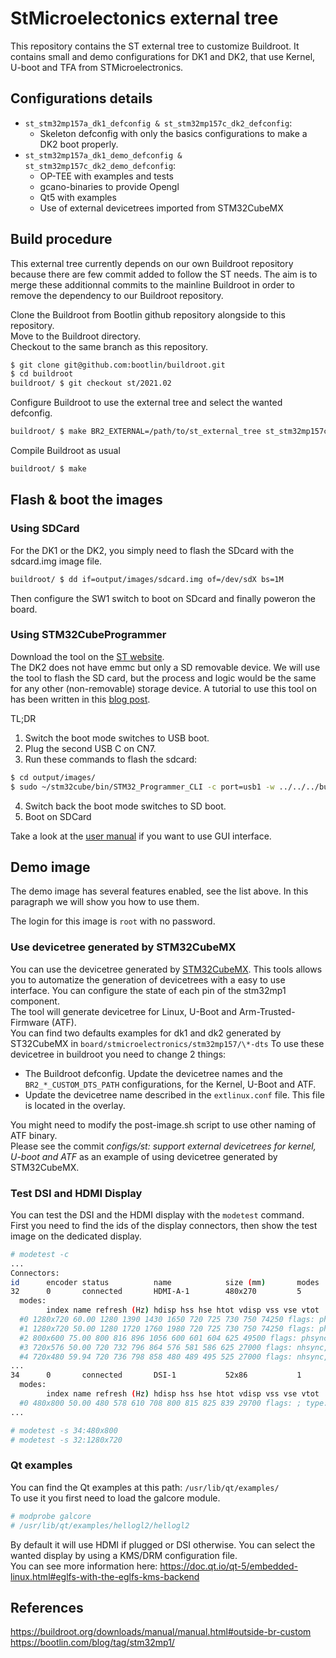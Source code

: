 # StMicroelectonics external tree

This repository contains the ST external tree to customize Buildroot.
It contains small and demo configurations for DK1 and DK2, that use Kernel, U-boot and TFA
from STMicroelectronics.

## Configurations details

* `st_stm32mp157a_dk1_defconfig & st_stm32mp157c_dk2_defconfig`:
  * Skeleton defconfig with only the basics configurations to make a DK2 boot properly.
* `st_stm32mp157a_dk1_demo_defconfig & st_stm32mp157c_dk2_demo_defconfig`:
  * OP-TEE with examples and tests
  * gcano-binaries to provide Opengl
  * Qt5 with examples
  * Use of external devicetrees imported from STM32CubeMX

## Build procedure

This external tree currently depends on our own Buildroot repository because there are few commit added to follow the ST needs.
The aim is to merge these additionnal commits to the mainline Buildroot in order to remove the dependency to our Buildroot repository.  
  
Clone the Buildroot from Bootlin github repository alongside to this repository.  
Move to the Buildroot directory.  
Checkout to the same branch as this repository.

```bash
$ git clone git@github.com:bootlin/buildroot.git
$ cd buildroot
buildroot/ $ git checkout st/2021.02
```

Configure Buildroot to use the external tree and select the wanted defconfig.

```bash
buildroot/ $ make BR2_EXTERNAL=/path/to/st_external_tree st_stm32mp157c_dk2_defconfig
```

Compile Buildroot as usual

```bash
buildroot/ $ make
```

## Flash & boot the images

### Using SDCard
For the DK1 or the DK2, you simply need to flash the SDcard with the sdcard.img image file.

```bash
buildroot/ $ dd if=output/images/sdcard.img of=/dev/sdX bs=1M
```

Then configure the SW1 switch to boot on SDcard and finally poweron the board.

### Using STM32CubeProgrammer
Download the tool on the [ST website](https://www.st.com/en/development-tools/stm32cubeprog.html "STM32CubeProgrammer tool").  
The DK2 does not have emmc but only a SD removable device. We will use the tool to flash the SD card, but the process and logic would be the same for any other (non-removable) storage device.
A tutorial to use this tool on has been written in this [blog post](https://bootlin.com/blog/building-a-linux-system-for-the-stm32mp1-implementing-factory-flashing/ "Factory flashing a STM32").  

TL;DR
1. Switch the boot mode switches to USB boot.
2. Plug the second USB C on CN7.
3. Run these commands to flash the sdcard:
```bash
$ cd output/images/
$ sudo ~/stm32cube/bin/STM32_Programmer_CLI -c port=usb1 -w ../../../buildroot-external-st/board/stmicroelectronics/stm32mp157/flash.tsv
```
4. Switch back the boot mode switches to SD boot.
5. Boot on SDCard

Take a look at the [user manual](https://www.st.com/resource/en/user_manual/dm00403500-stm32cubeprogrammer-software-description-stmicroelectronics.pdf "STM32CubeProgrammer User Manual") if you want to use GUI interface.  

## Demo image
The demo image has several features enabled, see the list above.
In this paragraph we will show you how to use them.

The login for this image is `root` with no password.

### Use devicetree generated by STM32CubeMX
You can use the devicetree generated by [STM32CubeMX](https://www.st.com/en/development-tools/stm32cubemx.html "STM32CubeMX tool").
This tools allows you to automatize the generation of devicetrees with a easy to use interface.
You can configure the state of each pin of the stm32mp1 component.  
The tool will generate devicetree for Linux, U-Boot and Arm-Trusted-Firmware (ATF).  
You can find two defaults examples for dk1 and dk2 generated by ST32CubeMX in `board/stmicroelectronics/stm32mp157/\*-dts`
To use these devicetree in buildroot you need to change 2 things:
* The Buildroot defconfig. Update the devicetree names and the `BR2_*_CUSTOM_DTS_PATH` configurations, for the Kernel, U-Boot and ATF.
* Update the devicetree name described in the `extlinux.conf` file. This file is located in the overlay.

You might need to modify the post-image.sh script to use other naming of ATF binary.  
Please see the commit _configs/st: support external devicetrees for kernel, U-boot and ATF_ as an example of using devicetree generated by STM32CubeMX.

### Test DSI and HDMI Display
You can test the DSI and the HDMI display with the `modetest` command.  
First you need to find the ids of the display connectors, then show the test image on the dedicated display.

```bash
# modetest -c
...
Connectors:
id      encoder status          name            size (mm)       modes   encoders
32      0       connected       HDMI-A-1        480x270         5       31
  modes:
        index name refresh (Hz) hdisp hss hse htot vdisp vss vse vtot
  #0 1280x720 60.00 1280 1390 1430 1650 720 725 730 750 74250 flags: phsync, pvsync; type: driver
  #1 1280x720 50.00 1280 1720 1760 1980 720 725 730 750 74250 flags: phsync, pvsync; type: driver
  #2 800x600 75.00 800 816 896 1056 600 601 604 625 49500 flags: phsync, pvsync; type: driver
  #3 720x576 50.00 720 732 796 864 576 581 586 625 27000 flags: nhsync, nvsync; type: driver
  #4 720x480 59.94 720 736 798 858 480 489 495 525 27000 flags: nhsync, nvsync; type: driver
...
34      0       connected       DSI-1           52x86           1       33
  modes:
        index name refresh (Hz) hdisp hss hse htot vdisp vss vse vtot
  #0 480x800 50.00 480 578 610 708 800 815 825 839 29700 flags: ; type: preferred, driver
...

# modetest -s 34:480x800
# modetest -s 32:1280x720
``` 

### Qt examples

You can find the Qt examples at this path: `/usr/lib/qt/examples/`  
To use it you first need to load the galcore module.

```bash
# modprobe galcore
# /usr/lib/qt/examples/hellogl2/hellogl2
```

By default it will use HDMI if plugged or DSI otherwise. 
You can select the wanted display by using a KMS/DRM configuration file.  
You can see more information here: https://doc.qt.io/qt-5/embedded-linux.html#eglfs-with-the-eglfs-kms-backend

## References

https://buildroot.org/downloads/manual/manual.html#outside-br-custom  
https://bootlin.com/blog/tag/stm32mp1/
